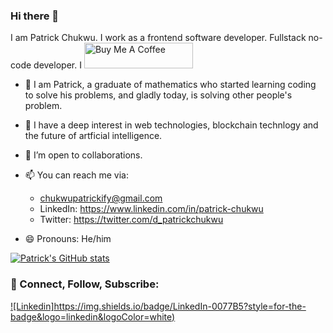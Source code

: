 ### Hi there 👋
I am Patrick Chukwu. I work as a frontend software developer. Fullstack no-code developer. I 
<a href="https://www.buymeacoffee.com/absatyaprakash" target="_blank"><img src="https://cdn.buymeacoffee.com/buttons/default-orange.png" alt="Buy Me A Coffee" height="41" width="174"></a>

- 🔭 I am Patrick, a graduate of mathematics who started learning coding to solve his problems, and gladly today, is solving other people's problem.

- 🌱 I have a deep interest in web technologies, blockchain technlogy and the future of artficial intelligence.

- 👯 I’m open to collaborations.

- 📫 You can reach me via:
  - chukwupatrickify@gmail.com
  - LinkedIn: https://www.linkedin.com/in/patrick-chukwu
  - Twitter: https://twitter.com/d_patrickchukwu

- 😄 Pronouns: He/him


[![Patrick's GitHub stats](https://github-readme-stats.vercel.app/api?username=Patrick-Chukwu)](https://github.com/Patrick-Chukwu/github-readme-stats)



### 🤝 Connect, Follow, Subscribe:
[![Linkedin]https://img.shields.io/badge/LinkedIn-0077B5?style=for-the-badge&logo=linkedin&logoColor=white)](https://www.linkedin.com/in/patrick-chukwu/)
